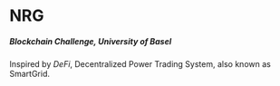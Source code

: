 # NRG

##### Blockchain Challenge, University of Basel
Inspired by $DeFi$, Decentralized Power Trading System, also known as SmartGrid.
 
